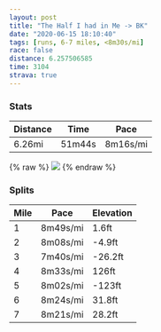 ```yaml
---
layout: post
title: "The Half I had in Me -> BK"
date: "2020-06-15 18:10:40"
tags: [runs, 6-7 miles, <8m30s/mi]
race: false
distance: 6.257506585
time: 3104
strava: true
---
```


### Stats

| Distance | Time | Pace |
|----------|------|------|
|6.26mi|51m44s|8m16s/mi|

{% raw %}
<img src='https://maps.googleapis.com/maps/api/staticmap?maptype=roadmap&path=enc:oawwFzfsbMT{A^MJMC?C[?k@N]ZkANcBPc@ZkAAMH[?_@H_@DEn@BA_CF_@?UBi@HWEQHk@PUCUx@aANk@pA}CTOz@JNKD@Le@BWJKLc@RIPU@s@FECEDKCOBw@JWb@]pABHL^IdAFFBLPFEp@RfBRNH?JVFp@`@HJB^LLCVl@RHZBMNI^?LNr@X|AT\c@HC`@ET@NJ^a@?QO?ZXh@RZXXJGb@DJf@VNA\YRBf@l@ZLFKMCFBrB}A?ERWCOzFbAN`@^XP@PEzAVh@BJB@JPS\Ad@ZP@rAc@d@Fd@Ph@BZRP?DDHCGIFSDAFQFP|@Pv@CPH`A@TAHG?KBCTGROx@Pl@M|CvAnAHt@Pt@b@NRT@TNh@f@dAd@d@FVLp@SDJl@Yb@A`@KZRP^XTZA^SnAb@RNfBX^NbC]l@?n@ZlDhCb@ENRRFx@DXr@h@H?\Pd@nBlB^r@d@h@N^p@Xd@d@TDbAb@x@z@f@`At@n@DL`@f@NHv@Ht@b@x@J^Pl@b@f@v@`@BTa@ED?Pp@lARRtA`@JAx@h@z@^rAhAx@rAXZRNf@A\`@f@TvArAd@N^h@P@X\`@Jz@b@t@z@ZHRT|@v@n@PX^tBnAZb@r@C`AkATCP[RcA`@KL@TMnAwBNCl@l@NMNeA`@cAFu@C{ABa@JAJOJ]LwBVST_AJuABELDLWHuAHYfAEv@Hb@MPYfAaAP[ZIL[V[F@\]XGt@]|AgAb@YrAuATCd@UZ]hCsA|Ak@~A{@l@Uv@kAr@o@zB{@vBcATKlAaA~C_BXGbC{@n@_@xGoCfBc@fAs@lBw@bAGjB[V?FCN_@Z[j@U|@k@n@OdAE`Ai@p@QnABNI^AHIR?\WZGVC^F[?]m@EgAGUDm@FeDNwBIe@@SJ{ADyBHuAEwAB{@?mAFSDy@CsBDWP]ZQxCRpAKDK?iADy@?aEAmBNwCNuJFcB?aAJoADcDD}@C_@H]JGBo@EeAQ]PyAWu@c@k@Em@L}@j@ADsAH[Bi@HyA?e@L_B?aAFaACq@BK~@[fDC`@Uv@JHLXUx@Wv@If@DhD]d@S^Bj@MrAO\Ab@_@j@BxB[TB~@Uv@NbBI&key=AIzaSyC1MId7bFpkLXNAaYhBSTb8jLyiSqzbDtM&size=800x800&markers=color:yellow|label:S|40.7556,-73.9955&markers=color:green|label:F|40.690899999999985,-73.96671999999997'>
{% endraw %}

### Splits

| Mile | Pace | Elevation |
|------|------|-----------|
|1|8m49s/mi|1.6ft|
|2|8m08s/mi|-4.9ft|
|3|7m40s/mi|-26.2ft|
|4|8m33s/mi|126ft|
|5|8m02s/mi|-123ft|
|6|8m24s/mi|31.8ft|
|7|8m21s/mi|28.2ft|
